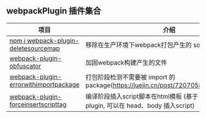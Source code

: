 ## webpackPlugin 插件集合

| 项目                                                                                                                                   | 介绍                                                                                      | 使用                                        | License |
| -------------------------------------------------------------------------------------------------------------------------------------- | ----------------------------------------------------------------------------------------- | ------------------------------------------- | ------- |
| [npm i webpack-plugin-deletesourcemap](https://github.com/webgzh907247189/webpack-plugin/tree/master/packages/deleteSourcemap)         | 移除在生产环境下webpack打包产生的 sourcemap文件                                           | npm i webpack-plugin-deletesourcemap        | MIT     |
| [webpack-plugin-obfuscator](https://github.com/webgzh907247189/webpack-plugin/tree/master/packages/obfuscator)                         | 加固webpack构建产生的文件                                                                 | npm i webpack-plugin-obfuscator             | MIT     |
| [webpack-plugin-errorwithimportpackage](https://github.com/webgzh907247189/webpack-plugin/tree/master/packages/errorWithImportPackage) | 打包阶段检测不需要被 import 的 package(https://juejin.cn/post/7207058392287739963)        | npm i webpack-plugin-errorwithimportpackage | MIT     |
| [webpack-plugin-forceinsertscripttag](https://github.com/webgzh907247189/webpack-plugin/tree/master/packages/forceInsertScriptTag)     | 编译阶段插入script脚本在html模板 (基于 webpack-html-plugin, 可以在 head、body 插入script) | npm i webpack-plugin-forceinsertscripttag   | MIT     |
